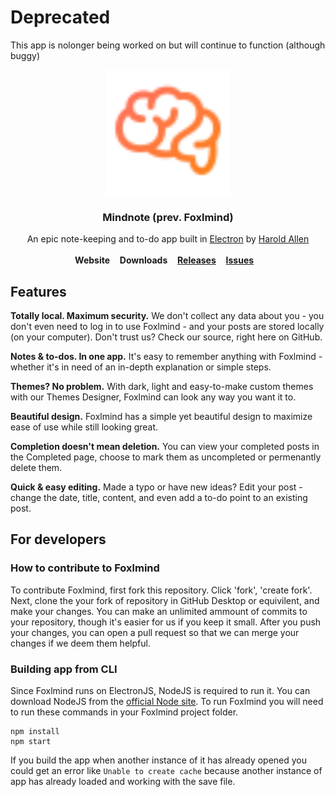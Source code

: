 # Deprecated
This app is nolonger being worked on but will continue to function (although buggy)

<div align="center">
    <img src="readme/media/logo.svg" alt="logo" height="200px"><br>
    <h3>Mindnote (prev. Foxlmind)</h3>
    An epic note-keeping and to-do app built in <a href="https://electronjs.org">Electron</a> by <a href="https://github.com/haroldallen">Harold Allen</a><br><br>
    <a><b>Website</b></a>&nbsp;&nbsp;&nbsp;
    <a><b>Downloads</b></a>&nbsp;&nbsp;&nbsp;
    <a href="https://github.com/foxlldev/Foxlmind/releases"><b>Releases</b></a>&nbsp;&nbsp;&nbsp;
    <a href="https://github.com/foxlldev/Foxlmind/issues"><b>Issues</b></a>&nbsp;&nbsp;&nbsp;
</div>

## Features

**Totally local. Maximum security.** We don't collect any data about you - you don't even need to log in to use Foxlmind - and your posts are stored locally (on your computer). Don't trust us? Check our source, right here on GitHub.

**Notes & to-dos. In one app.** It's easy to remember anything with Foxlmind - whether it's in need of an in-depth explanation or simple steps.

**Themes? No problem.** With dark, light and easy-to-make custom themes with our Themes Designer, Foxlmind can look any way you want it to.

**Beautiful design.** Foxlmind has a simple yet beautiful design to maximize ease of use while still looking great.   

**Completion doesn't mean deletion.** You can view your completed posts in the Completed page, choose to mark them as uncompleted or permenantly delete them.

**Quick & easy editing.** Made a typo or have new ideas? Edit your post - change the date, title, content, and even add a to-do point to an existing post.

## For developers

### How to contribute to Foxlmind

To contribute Foxlmind, first fork this repository. Click 'fork', 'create fork'. Next, clone the your fork of repository in GitHub Desktop or equivilent, and make your changes. You can make an unlimited ammount of commits to your repository, though it's easier for us if you keep it small. After you push your changes, you can open a pull request so that we can merge your changes if we deem them helpful.

### Building app from CLI

Since Foxlmind runs on ElectronJS, NodeJS is required to run it. You can download NodeJS from the [official Node site](https://nodejs.org/en/download/). To run Foxlmind you will need to run these commands in your Foxlmind project folder.

```
npm install
npm start
```

If you build the app when another instance of it has already opened you could get an error like `Unable to create cache` because another instance of app has already loaded and working with the save file. 
